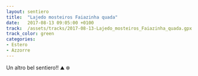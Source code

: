 ```yaml
---
layout: sentiero
title:  "Lajedo mosteiros Faiazinha quada"
date:   2017-08-13 09:05:00 +0100
track:  /assets/tracks/2017-08-13-Lajedo_mosteiros_Faiazinha_quada.gpx
track_color: green
categories:
- Estero
- Azzorre
---
```


Un altro bel sentiero!! :mountain: :snowflake: